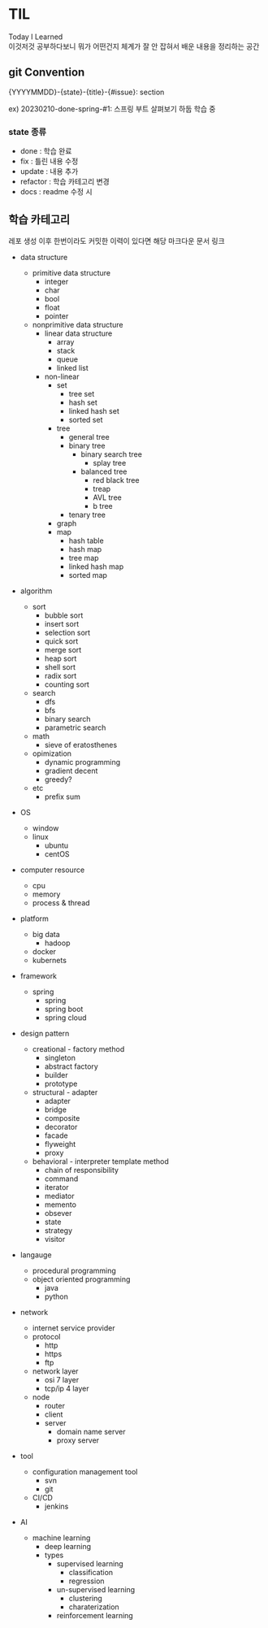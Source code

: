 # TIL
Today I Learned   
이것저것 공부하다보니 뭐가 어떤건지 체계가 잘 안 잡혀서 배운 내용을 정리하는 공간    

## git Convention
{YYYYMMDD}-{state}-{title}-{#issue}: section

ex) 20230210-done-spring-#1: 스프링 부트 살펴보기
하둡 학습 중

### state 종류
* done : 학습 완료
* fix : 틀린 내용 수정
* update : 내용 추가
* refactor : 학습 카테고리 변경
* docs : readme 수정 시

## 학습 카테고리
레포 생성 이후 한번이라도 커밋한 이력이 있다면 해당 마크다운 문서 링크 
* data structure
  *  primitive data structure
     * integer
     * char
     * bool
     * float
     * pointer
  * nonprimitive data structure
    * linear data structure
      *  array
      *  stack
      *  queue
      *  linked list
    * non-linear
       *  set
          *  tree set
          *  hash set
          *  linked hash set
          *  sorted set
      *  tree
         *  general tree
         *  binary tree
            *  binary search tree
               *  splay tree
            *  balanced tree
               *  red black tree
                 *  treap
               *  AVL tree
               *  b tree
         *  tenary tree
      *  graph
      *  map
         *  hash table
         *  hash map
         *  tree map
         *  linked hash map
         *  sorted map
  
* algorithm
  * sort
    *  bubble sort
    *  insert sort
    *  selection sort
    *  quick sort
    *  merge sort
    *  heap sort
    *  shell sort
    *  radix sort
    *  counting sort
  * search
    *  dfs
    *  bfs
    *  binary search
    *  parametric search
  * math
    * sieve of eratosthenes
  * opimization
    * dynamic programming
    * gradient decent
    * greedy?
  * etc
    * prefix sum
* OS
  * window
  * linux
     *  ubuntu
     *  centOS
* computer resource
  *  cpu
  *  memory
  *  process & thread
* platform
  * big data
    * hadoop
  *  docker
  *  kubernets
* framework
  * spring
    *  spring
    *  spring boot
    *  spring cloud
* design pattern
  *  creational - factory method
     *  singleton 
     *  abstract factory
     *  builder
     *  prototype
  *  structural - adapter
     *  adapter
     *  bridge
     *  composite
     *  decorator
     *  facade
     *  flyweight
     *  proxy
  *  behavioral - interpreter template method
     *  chain of responsibility 
     *  command
     *  iterator
     *  mediator
     *  memento
     *  obsever
     *  state
     *  strategy
     *  visitor
* langauge
  *  procedural programming
  *  object oriented programming
     *  java
     *  python
* network
  * internet service provider
  * protocol
     * http
     * https
     * ftp
  * network layer
     * osi 7 layer
     * tcp/ip 4 layer
  * node
     * router  
     * client
     * server
        * domain name server
        * proxy server
* tool
  * configuration management tool
    * svn
    * git
  * CI/CD
    * jenkins
* AI
  * machine learning
    * deep learning
    * types
      * supervised learning
        * classification
        * regression
      * un-supervised learning
        * clustering
        * charaterization 
      * reinforcement learning
  
